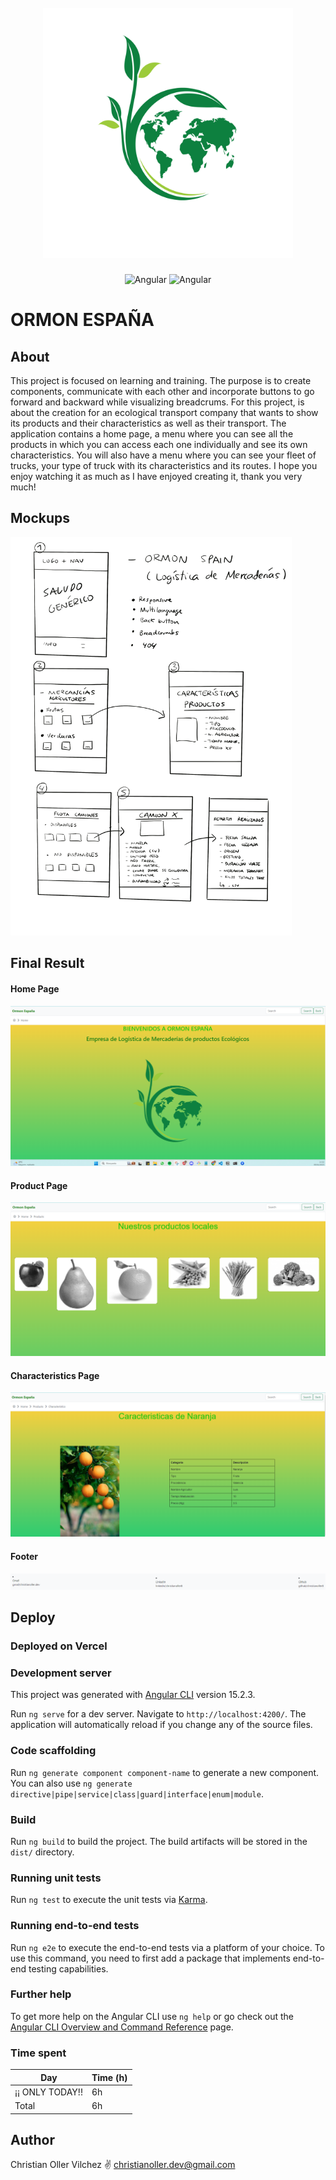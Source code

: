 <h1 align="center">
  <br>
  <img src="src/assets/logo.png" alt="ECO-logo" width="400"></img>
  <br>
</h1>
<p align="center">
<img src="https://img.shields.io/badge/Angular-DD0031?style=for-the-badge&logo=angular&logoColor=white" alt="Angular">
<img src="https://img.shields.io/badge/TypeScript-007ACC?style=for-the-badge&logo=typescript&logoColor=white" alt="Angular">
</p>

# ORMON ESPAÑA

## About

This project is focused on learning and training. The purpose is to create components, communicate with each other and incorporate buttons to go forward and backward while visualizing breadcrums.
For this project, is about the creation for an ecological transport company that wants to show its products and their characteristics as well as their transport.
The application contains a home page, a menu where you can see all the products in which you can access each one individually and see its own characteristics.
You will also have a menu where you can see your fleet of trucks, your type of truck with its characteristics and its routes.
I hope you enjoy watching it as much as I have enjoyed creating it, thank you very much!

## Mockups

<img src="src/assets/mockup.jpg" width="450" >

## Final Result

#### Home Page

![Home-Page](./src/assets/screenshot1.png)

#### Product Page

![Home-Page](./src/assets/screenshot2.png)

#### Characteristics Page

![Home-Page](./src/assets/screenshot3.png)

#### Footer

![Home-Page](./src/assets/screenshot4.png)

## Deploy

### Deployed on Vercel

### Development server

This project was generated with [Angular CLI](https://github.com/angular/angular-cli) version 15.2.3.

Run `ng serve` for a dev server. Navigate to `http://localhost:4200/`. The application will automatically reload if you change any of the source files.

### Code scaffolding

Run `ng generate component component-name` to generate a new component. You can also use `ng generate directive|pipe|service|class|guard|interface|enum|module`.

### Build

Run `ng build` to build the project. The build artifacts will be stored in the `dist/` directory.

### Running unit tests

Run `ng test` to execute the unit tests via [Karma](https://karma-runner.github.io).

### Running end-to-end tests

Run `ng e2e` to execute the end-to-end tests via a platform of your choice. To use this command, you need to first add a package that implements end-to-end testing capabilities.

### Further help

To get more help on the Angular CLI use `ng help` or go check out the [Angular CLI Overview and Command Reference](https://angular.io/cli) page.

### Time spent

| Day             | Time (h) |
| --------------- | -------- |
| ¡¡ ONLY TODAY!! | 6h       |
| Total           | 6h       |

## Author

Christian Oller Vilchez ✌️
christianoller.dev@gmail.com
